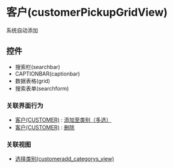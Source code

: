 # 客户(customerPickupGridView)  <!-- {docsify-ignore-all} -->

系统自动添加




## 控件
  * 搜索栏(searchbar)
  * CAPTIONBAR(captionbar)
  * 数据表格(grid)
  * 搜索表单(searchform)


### 关联界面行为
  * [客户(CUSTOMER)](module/ProdMgmt/Customer) : [添加至类别（多选）](module/ProdMgmt/Customer#界面行为)
  * [客户(CUSTOMER)](module/ProdMgmt/Customer) : [删除](module/ProdMgmt/Customer#界面行为)

### 关联视图
  * [选择类别(customeradd_categorys_view)](app/view/customeradd_categorys_view)

<script>
 const { createApp } = Vue
  createApp({
    data() {
      return {
        message: '!'
      }
    }
  }).use(ElementPlus).mount('#app')
</script>